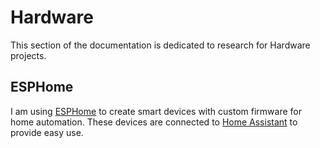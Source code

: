 # Hardware

This section of the documentation is dedicated to research for Hardware projects.

## ESPHome

I am using [ESPHome](https://esphome.io/) to create smart devices with custom firmware for home automation. These devices are connected to [Home Assistant](https://www.home-assistant.io/) to provide easy use.